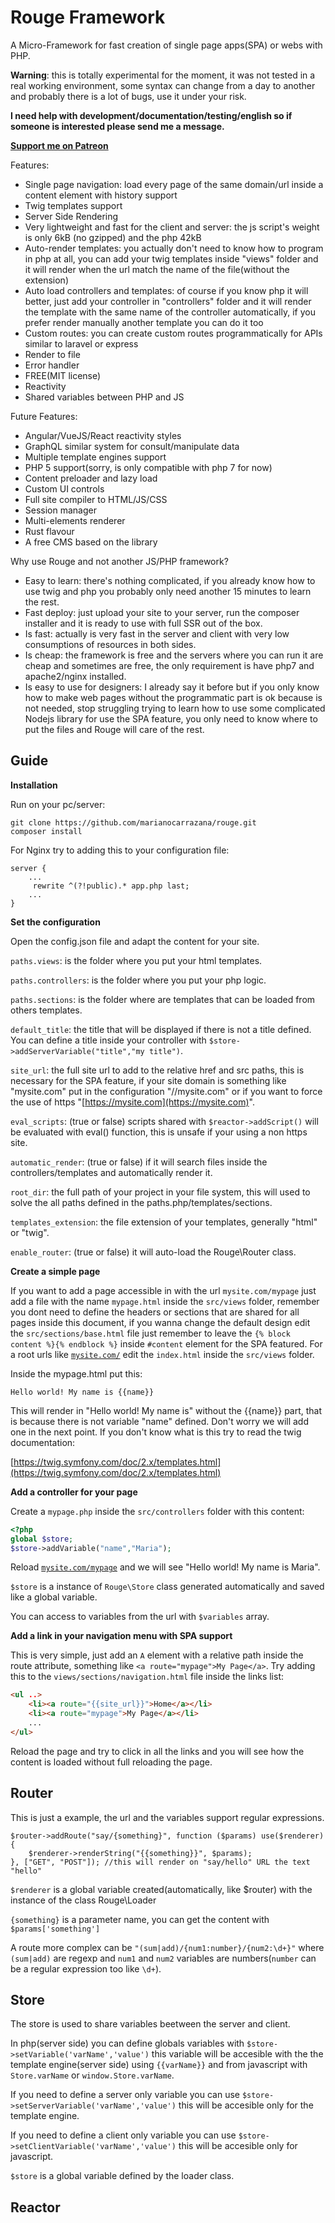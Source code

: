 # Rouge Framework

A Micro-Framework for fast creation of single page apps(SPA) or webs with PHP.

**Warning**: this is totally experimental for the moment, it was not tested in a real working environment, some syntax can change from a day to another and probably there is a lot of bugs, use it under your risk.

**I need help with development/documentation/testing/english so if someone is interested please send me a message.**

**[Support me on Patreon](https://www.patreon.com/marianofromlaruta)**

Features:

* Single page navigation: load every page of the same domain/url inside a content element with history support
* Twig templates support
* Server Side Rendering
* Very lightweight and fast for the client and server: the js script's weight is only 6kB (no gzipped) and the php 42kB
* Auto-render templates: you actually don't need to know how to program in php at all, you can add your twig templates inside "views" folder and it will render when the url match the name of the file(without the extension)
* Auto load controllers and templates: of course if you know php it will better, just add your controller in "controllers" folder and it will render the template with the same name of the controller automatically, if you prefer render manually another template you can do it too
* Custom routes: you can create custom routes programmatically for APIs similar to laravel or express
* Render to file
* Error handler
* FREE(MIT license)
* Reactivity
* Shared variables between PHP and JS

Future Features:

* Angular/VueJS/React reactivity styles
* GraphQL similar system for consult/manipulate data
* Multiple template engines support
* PHP 5 support(sorry, is only compatible with php 7 for now)
* Content preloader and lazy load
* Custom UI controls
* Full site compiler to HTML/JS/CSS
* Session manager
* Multi-elements renderer
* Rust flavour
* A free CMS based on the library

Why use Rouge and not another JS/PHP framework?

* Easy to learn: there's nothing complicated, if you already know how to use twig and php you probably only need another 15 minutes to learn the rest.
* Fast deploy: just upload your site to your server, run the composer installer and it is ready to use with full SSR out of the box.
* Is fast: actually is very fast in the server and client with very low consumptions of resources in both sides.
* Is cheap: the framework is free and the servers where you can run it are cheap and sometimes are free, the only requirement is have php7 and apache2/nginx installed.
* Is easy to use for designers: I already say it before but if you only know how to make web pages without the programmatic part is ok because is not needed, stop struggling trying to learn how to use some complicated Nodejs library for use the SPA feature, you only need to know where to put the files and Rouge will care of the rest.

## Guide

**Installation**

Run on your pc/server:

    git clone https://github.com/marianocarrazana/rouge.git
    composer install

For Nginx try to adding this to your configuration file:

    server {
        ...
         rewrite ^(?!public).* app.php last;
        ...
    }

**Set the configuration**

Open the config.json file and adapt the content for your site.

`paths.views`: is the folder where you put your html templates.

`paths.controllers`: is the folder where you put your php logic.

`paths.sections`: is the folder where are templates that can be loaded from others templates.

`default_title`: the title that will be displayed if there is not a title defined. You can define a title inside your controller with `$store->addServerVariable("title","my title")`.

`site_url`: the full site url to add to the relative href and src paths, this is necessary for the SPA feature, if your site domain is something like "mysite.com" put in the configuration "//mysite.com" or if you want to force the use of https "[https://mysite.com](https://mysite.com)".

`eval_scripts`: (true or false) scripts shared with `$reactor->addScript()` will be evaluated with eval() function, this is unsafe if your using a non https site.

`automatic_render`: (true or false) if it will search files inside the controllers/templates and automatically render it.

`root_dir`: the full path of your project in your file system, this will used to solve the all paths defined in the paths.php/templates/sections.

`templates_extension`: the file extension of your templates, generally "html" or "twig".

`enable_router`: (true or false) it will auto-load the Rouge\Router class.

**Create a simple page**

If you want to add a page accessible in with the url `mysite.com/mypage` just add a file with the name `mypage.html` inside the `src/views` folder, remember you dont need to define the headers or sections that are shared for all pages inside this document, if you wanna change the default design edit the `src/sections/base.html` file just remember to leave the `{% block content %}{% endblock %}` inside `#content` element for the SPA featured. For a root urls like [`mysite.com/`](https://mysite.com/) edit the `index.html` inside the `src/views` folder.

Inside the mypage.html put this:

    Hello world! My name is {{name}}

This will render in "Hello world! My name is" without the  {{name}} part, that is because there is not variable "name" defined. Don't worry we will add one in the next point. If you don't know what is this try to read the twig documentation:

[https://twig.symfony.com/doc/2.x/templates.html](https://twig.symfony.com/doc/2.x/templates.html)

**Add a controller for your page**

Create a `mypage.php` inside the `src/controllers` folder with this content:

```php
<?php
global $store;
$store->addVariable("name","Maria");
```


Reload [`mysite.com/mypage`](https://mysite.com/mypage) and we will see "Hello world! My name is Maria".

`$store` is a instance of `Rouge\Store` class generated automatically and saved like a global variable.

You can access to variables from the url with `$variables` array.

**Add a link in your navigation menu with SPA support**

This is very simple, just add an `A` element with a relative path inside the route attribute, something like `<a route="mypage">My Page</a>`. Try adding this to the `views/sections/navigation.html` file inside the links list:

```html
<ul ..>
    <li><a route="{{site_url}}">Home</a></li>
    <li><a route="mypage">My Page</a></li>
    ...
</ul>
```


Reload the page and try to click in all the links and you will see how the content is loaded without full reloading the page.

## Router

This is just a example, the url and the variables support regular expressions.

    $router->addRoute("say/{something}", function ($params) use($renderer) {
        $renderer->renderString("{{something}}", $params);
    }, ["GET", "POST"]); //this will render on "say/hello" URL the text "hello"

`$renderer` is a global variable created(automatically, like $router) with the instance of the class Rouge\Loader

`{something}` is a parameter name, you  can get the content with `$params['something']`

A route more complex can be `"(sum|add)/{num1:number}/{num2:\d+}"` where `(sum|add)` are regexp and `num1` and `num2` variables are numbers(`number` can be a regular expression too like `\d+`).

## Store

The store is used to share variables beetween the server and client.

In php(server side) you can define globals variables with `$store->setVariable('varName','value')` this variable will be accesible with the the template engine(server side) using `{{varName}}` and from javascript with `Store.varName` or `window.Store.varName`.

If you need to define a server only variable you can use `$store->setServerVariable('varName','value')` this will be accesible only for the template engine.

If you need to define a client only variable you can use `$store->setClientVariable('varName','value')` this will be accesible only for javascript.

`$store` is a global variable defined by the loader class.

## Reactor

